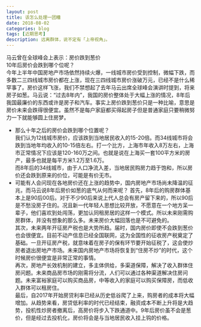```yaml
---
layout: post
title: 该怎么处理一团糟
date: 2018-08-02
categories: blog
tags: [近期思考]
description: 远离群体，说不定有「上帝视角」。
---
```

马云曾在全球峰会上表示：房价跌到葱价  
10年后房价会跌到哪个位呢？  
今年上半年中国房地产市场依然持续火爆，一线城市房价受到控制，微幅下跌，而多数二三四线城市房价都在上涨，现在三四线城市房价涨破万元，已经不是什么稀罕事了。房价这样飞涨，我们不禁想起了去年马云出席全球峰会演讲时提到，将来房子如葱。马云说：“过去8年内”，我国的房价整体处于大幅上涨的情况，8年后我国最廉价的东西或许是房子和汽车。事实上房价跌到葱价只是一种比喻，意思是房价未来会跌得很便宜。虽然不是每户家庭都买得起房子但是普通家庭只要稍微努力一下就能够圆上住房梦。  
- 那么十年之后的房价会跌到哪个位置呢？  
我们认为12线城市房价，应该跌到当地居民收入的15-20倍。而34线城市将会跌到当地年均收入的10-15倍左右。打一个比方，上海市年收入8万左右，上海市正常情况下应该是120-160万之间。也就是说在上海买一套100平方米的房产，最多也就是每平方米1.2万至1.6万。  
而8年后的34线城市，由于人口净流入差，当地居民购房力趋于饱和，所以房价还会跌到原来的价位，可能是有价无市。
-  可能有人会问现在各地房价还在上涨的趋势中，国内房地产市场尚未降温的征兆，而马云说8年后房价如葱的底气从何而来呢？
首先，8年后的购房群体基本上是90后00后。对于不少90后来说上代人总会有房产留下来的，所以90后是不愁没房子住的。况且新一代年轻人思想比较开放，不愿意在一个地方呆一辈子，他们喜欢到处闯荡，更加认同租房居的这样一个模式。所以未来刚需购房群体，并没有想象的那么多。未来房价大幅回落也是不可避免的。  
其次，未来两年开征房产税也是大势所趋。届时，国内房价即使不会跌到葱价也会很便宜。目前不动产信息已经全国联网，这为全国性的征收房产税奠定了基础。一旦开征房产税，就意味着在房子的保有环节要开始征税了，这会使炒房者退出房地产市场。未来国内房地产市场将恢复到“住房不炒”的时代，这个时候房价很便宜是非常正常的事情。  
再次，房地产长效机制的建立，多主体供给，多渠道保障，解决了收入群体住房问题。未来商品房市场的刚需将分流，人们可以通过各种渠道解决住房问题。未来富裕家庭可以购买商品房，中等收入的家庭可以购买保障房，而低收入群体可以租房住。   
最后，自2017年开始房贷利率已经从历史低谷爬了上来，购房者的成本将大幅增加。从趋势来看，房贷低利率的时代已经结束，融资成本不断上升将是大趋势，投机性炒房者撤离后，高房价将步入下跌通道中。9年后房价虽不会是葱价，但是经过去投机化，房价将会是与当地居民收入挂上钩的价格。
